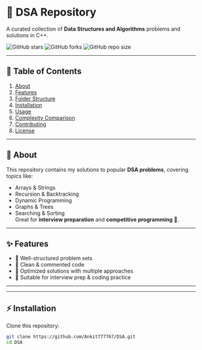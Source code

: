 # 🚀 DSA Repository
A curated collection of **Data Structures and Algorithms** problems and solutions in C++.

![GitHub stars](https://img.shields.io/github/stars/Ankit777767/DSA?style=social)
![GitHub forks](https://img.shields.io/github/forks/Ankit777767/DSA?style=social)
![GitHub repo size](https://img.shields.io/github/repo-size/Ankit777767/DSA)

---

## 📑 Table of Contents
1. [About](#about)
2. [Features](#features)
3. [Folder Structure](#folder-structure)
4. [Installation](#installation)
5. [Usage](#usage)
6. [Complexity Comparison](#complexity-comparison)
7. [Contributing](#contributing)
8. [License](#license)

---

## 📌 About
This repository contains my solutions to popular **DSA problems**, covering topics like:
- Arrays & Strings
- Recursion & Backtracking
- Dynamic Programming
- Graphs & Trees
- Searching & Sorting  
Great for **interview preparation** and **competitive programming** 🚀.

---

## ✨ Features
- 📂 Well-structured problem sets  
- 📝 Clean & commented code  
- 🚀 Optimized solutions with multiple approaches  
- 🎯 Suitable for interview prep & coding practice  

---


---

## ⚡ Installation
Clone this repository:
```bash
git clone https://github.com/Ankit777767/DSA.git
cd DSA
